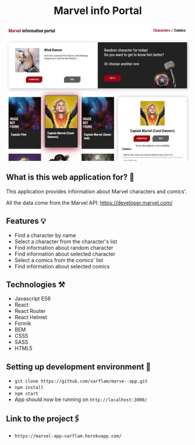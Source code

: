 <h1 align="center">Marvel info Portal</h1>

![App screenshot](./readme_src/screenshot-app.png)

## What is this web application for? 🚀

This application provides information about Marvel characters and comics'. 

All the data come from the Marvel API: https://developer.marvel.com/

## Features 💡

- Find a character by name
- Select a character from the character's list
- Find information about random character
- Find information about selected character
- Select a comics from the comics' list
- Find information about selected comics

## Technologies ⚒

- Javascript ES6
- React
- React Router
- React Helmet
- Formik
- BEM
- CSS5
- SASS
- HTML5

## Setting up development environment 📍

- `git clone https://github.com/varflam/marve--app.git`
- `npm install`
- `npm start`
- App should now be running on `http://localhost:3000/`

## Link to the project🖇
- `https://marvel-app-varflam.herokuapp.com/`
